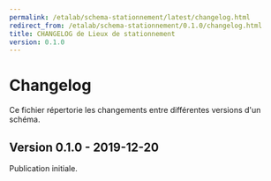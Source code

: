 ```yaml
---
permalink: /etalab/schema-stationnement/latest/changelog.html
redirect_from: /etalab/schema-stationnement/0.1.0/changelog.html
title: CHANGELOG de Lieux de stationnement
version: 0.1.0
---
```


# Changelog

Ce fichier répertorie les changements entre différentes versions d'un schéma.

## Version 0.1.0 - 2019-12-20

Publication initiale.